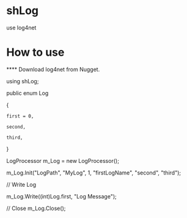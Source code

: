 # shLog
use log4net

# How to use
 **** Download log4net from Nugget.
 
using shLog;

public enum Log

{

    first = 0,
    
    second,
    
    third,
    
}
 
LogProcessor m_Log = new LogProcessor();

m_Log.Init("LogPath", "MyLog", 1, "firstLogName", "second", "third");

// Write Log

m_Log.Write((int)Log.first, "Log Message");

// Close
m_Log.Close();
